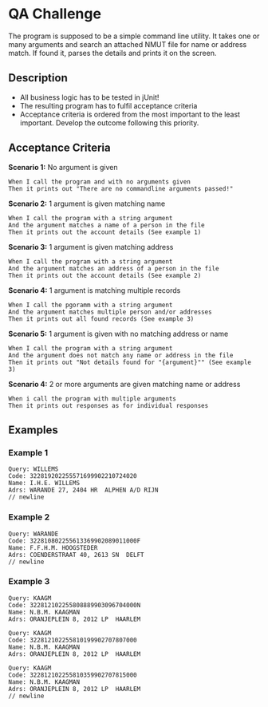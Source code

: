 # QA Challenge

The program is supposed to be a simple command line utility. It takes one or many arguments and search an attached NMUT file for name or address match. If found it, parses the details and prints it on the screen.

## Description
* All business logic has to be tested in jUnit!
* The resulting program has to fulfil acceptance criteria
* Acceptance criteria is ordered from the most important to the least important. Develop the outcome following this priority.


## Acceptance Criteria
**Scenario 1:** No argument is given
```
When I call the program and with no arguments given
Then it prints out "There are no commandline arguments passed!"
```

**Scenario 2:** 1 argument is given matching name
```
When I call the program with a string argument
And the argument matches a name of a person in the file
Then it prints out the account details (See example 1)
```

**Scenario 3:** 1 argument is given matching address
```
When I call the program with a string argument
And the argument matches an address of a person in the file
Then it prints out the account details (See example 2)
```

**Scenario 4:** 1 argument is matching multiple records
```
When I call the pgoramm with a string argument
And the argument matches multiple person and/or addresses
Then it prints out all found records (See example 3)
```

**Scenario 5:** 1 argument is given with no matching address or name
```
When I call the program with a string argument
And the argument does not match any name or address in the file
Then it prints out "Not details found for "{argument}"" (See example 3)
```

**Scenario 4:** 2 or more arguments are given matching name or address
```
When i call the program with multiple arguments
Then it prints out responses as for individual responses
```

## Examples
### Example 1

```
Query: WILLEMS
Code: 322819202255571699902210724020
Name: I.H.E. WILLEMS
Adrs: WARANDE 27, 2404 HR  ALPHEN A/D RIJN
// newline
```

### Example 2

```
Query: WARANDE
Code: 322810802255613369902089011000F
Name: F.F.H.M. HOOGSTEDER
Adrs: COENDERSTRAAT 40, 2613 SN  DELFT
// newline
```

### Example 3
```
Query: KAAGM
Code: 322812102255808889903096704000N
Name: N.B.M. KAAGMAN
Adrs: ORANJEPLEIN 8, 2012 LP  HAARLEM

Query: KAAGM
Code: 322812102255810199902707807000
Name: N.B.M. KAAGMAN
Adrs: ORANJEPLEIN 8, 2012 LP  HAARLEM

Query: KAAGM
Code: 322812102255810359902707815000
Name: N.B.M. KAAGMAN
Adrs: ORANJEPLEIN 8, 2012 LP  HAARLEM
// newline
```
